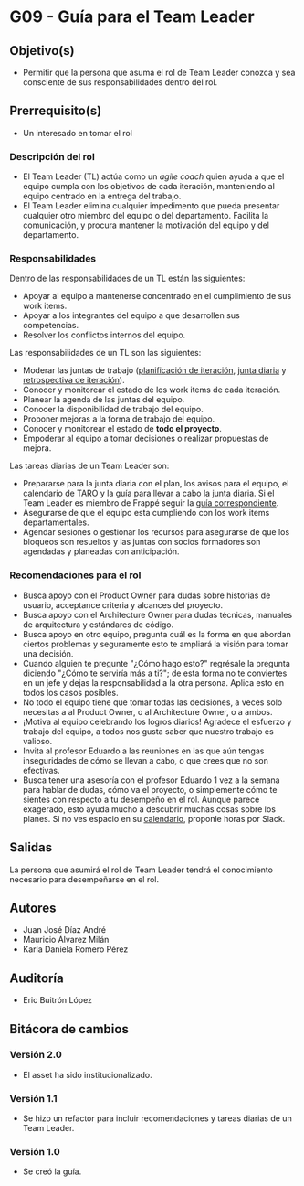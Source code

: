 # G09 - Guía para el Team Leader

## Objetivo(s)

- Permitir que la persona que asuma el rol de Team Leader conozca y sea consciente de sus responsabilidades dentro del rol.

## Prerrequisito(s)

- Un interesado en tomar el rol

### Descripción del rol

- El Team Leader (TL) actúa como un _agile coach_ quien ayuda a que el equipo cumpla con los objetivos de cada iteración, manteniendo al equipo centrado en la entrega del trabajo.
- El Team Leader elimina cualquier impedimento que pueda presentar cualquier otro miembro del equipo o del departamento. Facilita la comunicación, y procura mantener la motivación del equipo y del departamento.

### Responsabilidades

Dentro de las responsabilidades de un TL están las siguientes:

- Apoyar al equipo a mantenerse concentrado en el cumplimiento de sus work items.
- Apoyar a los integrantes del equipo a que desarrollen sus competencias.
- Resolver los conflictos internos del equipo.

Las responsabilidades de un TL son las siguientes:

- Moderar las juntas de trabajo ([planificación de iteración](../procesos/P12-proceso-planeacion-de-iteracion), [junta diaria](../procesos/P07-proceso-juntas-diarias) y [retrospectiva de iteración](../procesos/P16-proceso-retrospective)).
- Conocer y monitorear el estado de los work items de cada iteración.
- Planear la agenda de las juntas del equipo.
- Conocer la disponibilidad de trabajo del equipo.
- Proponer mejoras a la forma de trabajo del equipo.
- Conocer y monitorear el estado de **todo el proyecto**.
- Empoderar al equipo a tomar decisiones o realizar propuestas de mejora.

Las tareas diarias de un Team Leader son:

- Prepararse para la junta diaria con el plan, los avisos para el equipo, el calendario de TARO y la guía para llevar a cabo la junta diaria. Si el Team Leader es miembro de Frappé seguir la [guía correspondiente](https://taro-it.github.io/frappe/guides/PPG01%20-%20Gu%C3%ADa%20de%20daily%20meetings).
- Asegurarse de que el equipo esta cumpliendo con los work items departamentales.
- Agendar sesiones o gestionar los recursos para asegurarse de que los bloqueos son resueltos y las juntas con socios formadores son agendadas y planeadas con anticipación.

### Recomendaciones para el rol

- Busca apoyo con el Product Owner para dudas sobre historias de usuario, acceptance criteria y alcances del proyecto.
- Busca apoyo con el Architecture Owner para dudas técnicas, manuales de arquitectura y estándares de código.
- Busca apoyo en otro equipo, pregunta cuál es la forma en que abordan ciertos problemas y seguramente esto te ampliará la visión para tomar una decisión.
- Cuando alguien te pregunte "¿Cómo hago esto?" regrésale la pregunta diciendo "¿Cómo te serviría más a ti?"; de esta forma no te conviertes en un jefe y dejas la responsabilidad a la otra persona. Aplica esto en todos los casos posibles.
- No todo el equipo tiene que tomar todas las decisiones, a veces solo necesitas a al Product Owner, o al Architecture Owner, o a ambos.
- ¡Motiva al equipo celebrando los logros diarios! Agradece el esfuerzo y trabajo del equipo, a todos nos gusta saber que nuestro trabajo es valioso.
- Invita al profesor Eduardo a las reuniones en las que aún tengas inseguridades de cómo se llevan a cabo, o que crees que no son efectivas.
- Busca tener una asesoría con el profesor Eduardo 1 vez a la semana para hablar de dudas, cómo va el proyecto, o simplemente cómo te sientes con respecto a tu desempeño en el rol. Aunque parece exagerado, esto ayuda mucho a descubrir muchas cosas sobre los planes. Si no ves espacio en su [calendario](https://calendar.google.com/calendar/u/0/selfsched?sstoken=UUF3MW5YVWFuLW1CfGRlZmF1bHR8OTllNzFhMjI2M2NhZTk3MWEwMDIwZjgxNmM1NDhiMDk), proponle horas por Slack.

## Salidas

La persona que asumirá el rol de Team Leader tendrá el conocimiento necesario para desempeñarse en el rol.

## Autores

- Juan José Díaz André
- Mauricio Álvarez Milán
- Karla Daniela Romero Pérez

## Auditoría

- Eric Buitrón López

## Bitácora de cambios

### Versión 2.0

- El asset ha sido institucionalizado.

### Versión 1.1

- Se hizo un refactor para incluir recomendaciones y tareas diarias de un Team Leader.

### Versión 1.0

- Se creó la guía.
